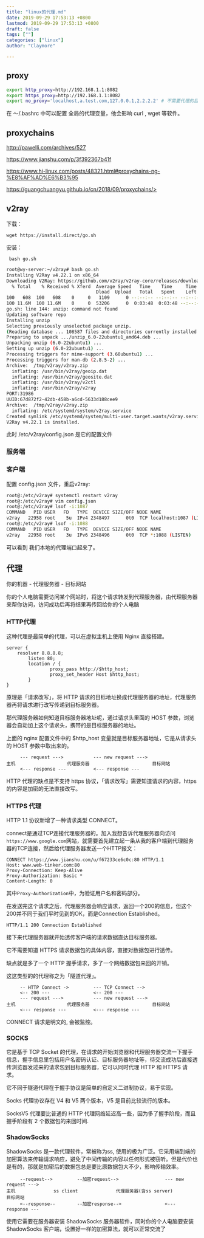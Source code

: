 ```yaml
---
title: "linux的代理.md"
date: 2019-09-29 17:53:13 +0800
lastmod: 2019-09-29 17:53:13 +0800
draft: false
tags: [""]
categories: ["linux"]
author: "Claymore"

---
```

## proxy 

``` sh
export http_proxy=http://192.168.1.1:8082
export https_proxy=http://192.168.1.1:8082
export no_proxy='localhost,a.test.com,127.0.0.1,2.2.2.2' # 不需要代理的目的地址
```

在 ～/.bashrc 中可以配置 全局的代理变量，他会影响 curl , wget 等软件。



## proxychains

<http://pawelli.com/archives/527>

<https://www.jianshu.com/p/3f392367b41f>

<https://www.hi-linux.com/posts/48321.html#proxychains-ng-%E8%AF%AD%E6%B3%95>

https://guangchuangyu.github.io/cn/2018/09/proxychains/>



## v2ray

下载：

`wget https://install.direct/go.sh`

安装：

` bash go.sh`

```sh
root@wy-server:~/v2ray# bash go.sh
Installing V2Ray v4.22.1 on x86_64
Downloading V2Ray: https://github.com/v2ray/v2ray-core/releases/download/v4.22.1/v2ray-linux-64.zip
  % Total    % Received % Xferd  Average Speed   Time    Time     Time  Current
                                 Dload  Upload   Total   Spent    Left  Speed
100   608  100   608    0     0   1109      0 --:--:-- --:--:-- --:--:--  1107
100 11.6M  100 11.6M    0     0  53206      0  0:03:48  0:03:48 --:--:-- 27378
go.sh: line 144: unzip: command not found
Updating software repo
Installing unzip
Selecting previously unselected package unzip.
(Reading database ... 108587 files and directories currently installed.)
Preparing to unpack .../unzip_6.0-22ubuntu1_amd64.deb ...
Unpacking unzip (6.0-22ubuntu1) ...
Setting up unzip (6.0-22ubuntu1) ...
Processing triggers for mime-support (3.60ubuntu1) ...
Processing triggers for man-db (2.8.5-2) ...
Archive:  /tmp/v2ray/v2ray.zip
  inflating: /usr/bin/v2ray/geoip.dat
  inflating: /usr/bin/v2ray/geosite.dat
  inflating: /usr/bin/v2ray/v2ctl
  inflating: /usr/bin/v2ray/v2ray
PORT:31986
UUID:67d872f2-42db-458b-a6cd-5633d188cee9
Archive:  /tmp/v2ray/v2ray.zip
  inflating: /etc/systemd/system/v2ray.service
Created symlink /etc/systemd/system/multi-user.target.wants/v2ray.service → /etc/systemd/system/v2ray.service.
V2Ray v4.22.1 is installed.
```

此时 /etc/v2ray/config.json 是它的配置文件



### 服务端





### 客户端

配置 config.json 文件，重启v2ray:

```sh
root@:/etc/v2ray# systemctl restart v2ray
root@:/etc/v2ray# vim config.json
root@:/etc/v2ray# lsof -i:1087
COMMAND   PID USER   FD   TYPE  DEVICE SIZE/OFF NODE NAME
v2ray   22958 root    5u  IPv4 2348497      0t0  TCP localhost:1087 (LISTEN)
root@:/etc/v2ray# lsof -i:1088
COMMAND   PID USER   FD   TYPE  DEVICE SIZE/OFF NODE NAME
v2ray   22958 root    3u  IPv6 2348496      0t0  TCP *:1088 (LISTEN)
```

可以看到 我们本地的代理端口起来了。



## 代理

你的机器 - 代理服务器 - 目标网站



你的个人电脑需要访问某个网站时，将这个请求转发到代理服务器，由代理服务器来帮你访问，访问成功后再将结果再传回给你的个人电脑



### HTTP代理

这种代理是最简单的代理，可以在虚拟主机上使用 Nginx 直接搭建。

```
server {
    resolver 8.8.8.8;
        listen 80;
        location / {
                proxy_pass http://$http_host;
                proxy_set_header Host $http_host;
        }
}
```

原理是「请求改写」，将 HTTP 请求的目标地址换成代理服务器的地址，代理服务器再将请求进行改写传递到目标服务器。

那代理服务器如何知道目标服务器地址呢，通过请求头里面的 HOST 参数，浏览器会自动加上这个请求头，携带的是目标服务器的地址。

上面的 nginx 配置文件中的 $http_host 变量就是目标服务器地址，它是从请求头的 HOST 参数中取出来的。

```
	 --- request --->           --- new request --->
主机					 代理服务器						 目标网站
     <--- response ---          <--- response --- 
```



HTTP 代理的缺点是不支持 https 协议，「请求改写」需要知道请求的内容，https 的内容是加密的无法直接改写。



### HTTPS 代理

HTTP 1.1 协议新增了一种请求类型 CONNECT。

connect是通过TCP连接代理服务器的。加入我想告诉代理服务器向访问`https://www.google.com`网站，就需要首先建立起一条从我的客户端到代理服务器的TCP连接，然后给代理服务器发送一个HTTP报文：

```
CONNECT https://www.jianshu.com/u/f67233ce6c0c:80 HTTP/1.1
Host: www.web-tinker.com:80
Proxy-Connection: Keep-Alive
Proxy-Authorization: Basic *
Content-Length: 0
```

其中`Proxy-Authorization`中，为验证用户名和密码部分。

在发送完这个请求之后，代理服务器会响应请求，返回一个200的信息，但这个200并不同于我们平时见到的OK，而是Connection Established。

```
HTTP/1.1 200 Connection Established
```

接下来代理服务器就开始透传客户端的请求数据直达目标服务器。

它不需要知道 HTTPS 请求数据包的具体内容，直接对数据包进行透传。

缺点就是多了一个 HTTP 握手请求，多了一个网络数据包来回的开销。

这这类型的的代理称之为「隧道代理」。

```
     -- HTTP Connect -> 		--- TCP Connect --> 
     <-- 200 ---                <-- 200 --- 
	 --- request --->           --- new request --->
主机					 代理服务器						 目标网站
     <--- response ---          <--- response --- 
```

CONNECT 请求是明文的, 会被监控。



### SOCKS 

它是基于 TCP Socket 的代理，在请求的开始浏览器和代理服务器交流一下握手信息，握手信息里包括用户名密码认证、目标服务器地址等，待交流成功后直接透传浏览器发过来的请求包到目标服务器，它可以同时代理 HTTP 和 HTTPS 请求。

它不同于隧道代理在于握手协议是简单的自定义二进制协议，易于实现。

Socks 代理协议存在 V4 和 V5 两个版本，V5 是目前比较流行的版本。

SocksV5 代理要比普通的 HTTP 代理网络延迟高一些，因为多了握手阶段，而且握手阶段有 2 个数据包的来回时间.



### ShadowSocks

ShadowSocks 是一款代理软件，常被称为ss, 使用的极为广泛。它采用端到端的加密算法来传输请求响应，避免了中间传输的内容以任何形式被窃听。但是代价也是有的，那就是加密后的数据包总是要比原数据包大不少，影响传输效率。

```
	 --request-->         --加密request-->                 --- new request --->
主机				ss client              代理服务器(含ss server)				目标网站
     <--response--        --加密response-->                <--- response --- 
```



使用它需要在服务器安装 ShadowSocks 服务器软件，同时你的个人电脑要安装 ShadowSocks 客户端，设置好一样的加密算法，就可以正常交流了